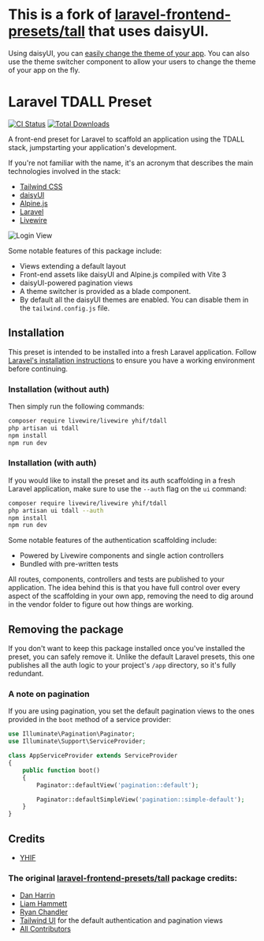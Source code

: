 # This is a fork of [laravel-frontend-presets/tall](https://github.com/laravel-frontend-presets/tall) that uses daisyUI.

Using daisyUI, you can [easily change the theme of your app](https://daisyui.com/docs/themes/). You can also use the theme switcher component to allow your users to change the theme of your app on the fly.

# Laravel TDALL Preset

[![CI Status](https://github.com/better-futures-studio/dall/actions/workflows/tests.yml/badge.svg)](https://github.com/yhif/tdall/actions)
[![Total Downloads](https://poser.pugx.org/better-futures-studio/dall/d/total.svg)](https://packagist.org/packages/yhif/tdall)

A front-end preset for Laravel to scaffold an application using the TDALL stack, jumpstarting your application's development.

If you're not familiar with the name, it's an acronym that describes the main technologies involved in the stack:
-   [Tailwind CSS](https://tailwindcss.com)
-   [daisyUI](https://daisyui.com)
-   [Alpine.js](https://alpinejs.dev)
-   [Laravel](https://laravel.com)
-   [Livewire](https://laravel-livewire.com)

![Login View](./demo.gif)

Some notable features of this package include:

-   Views extending a default layout
-   Front-end assets like daisyUI and Alpine.js compiled with Vite 3
-   daisyUI-powered pagination views
-   A theme switcher is provided as a blade component.
-   By default all the daisyUI themes are enabled. You can disable them in the `tailwind.config.js` file.

## Installation

This preset is intended to be installed into a fresh Laravel application. Follow [Laravel's installation instructions](https://laravel.com/docs/installation) to ensure you have a working environment before continuing.

### Installation (without auth)

Then simply run the following commands:

```bash
composer require livewire/livewire yhif/tdall
php artisan ui tdall
npm install
npm run dev
```

### Installation (with auth)

If you would like to install the preset and its auth scaffolding in a fresh Laravel application, make sure to use the `--auth` flag on the `ui` command:

```bash
composer require livewire/livewire yhif/tdall
php artisan ui tdall --auth
npm install
npm run dev
```

Some notable features of the authentication scaffolding include:

-   Powered by Livewire components and single action controllers
-   Bundled with pre-written tests

All routes, components, controllers and tests are published to your application. The idea behind this is that you have full control over every aspect of the scaffolding in your own app, removing the need to dig around in the vendor folder to figure out how things are working.

## Removing the package

If you don't want to keep this package installed once you've installed the preset, you can safely remove it. Unlike the default Laravel presets, this one publishes all the auth logic to your project's `/app` directory, so it's fully redundant.

### A note on pagination

If you are using pagination, you set the default pagination views to the ones provided in the `boot` method of a service provider:

```php
use Illuminate\Pagination\Paginator;
use Illuminate\Support\ServiceProvider;

class AppServiceProvider extends ServiceProvider
{
    public function boot()
    {
        Paginator::defaultView('pagination::default');

        Paginator::defaultSimpleView('pagination::simple-default');
    }
}
```

## Credits

-   [YHIF](https://github.com/yhif)

### The original [laravel-frontend-presets/tall](https://github.com/laravel-frontend-presets/tall) package credits:

-   [Dan Harrin](https://github.com/DanHarrin)
-   [Liam Hammett](https://github.com/imliam)
-   [Ryan Chandler](https://github.com/ryangjchandler)
-   [Tailwind UI](https://tailwindui.com) for the default authentication and pagination views
-   [All Contributors](../../contributors)
